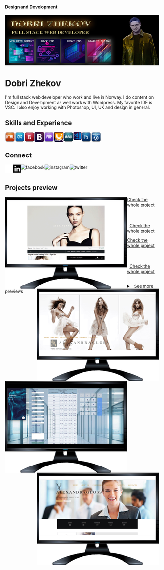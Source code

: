 #### Design and Development
![Design and Development](https://github.com/zhekovdobri/zhekovdobri/blob/76c06a6ab2ca415e4237b6a41538ce5be077daf8/New_Logo1.png)

# Dobri Zhekov
I'm full stack web developer who work and live in Norway. I do content on Design and Development as well work with Wordpress. My favorite IDE is VSC.
I also enjoy working with Photoshop, UI, UX and design in general. 

## Skills and Experience 
<img align="left" alt="HTML5" width="32px" src="https://github.com/zhekovdobri/zhekovdobri/blob/7d2f599052a842b6409031e696a6a570bf1c50b8/html-icon.png">
<img align="left" alt="CSS3" width="32px" src="https://github.com/zhekovdobri/zhekovdobri/blob/b9d0459777128ad0b677ca93fa4e567cde950e5c/css-icon.png">
<img align="left" alt="JavaScript" width="32px" src="https://github.com/zhekovdobri/zhekovdobri/blob/65e9b2dd7c471fb822301241018b5074c7ebec3c/javascript-icon.png" >
<img align="left" alt="Sass" width="32px" src="https://github.com/zhekovdobri/zhekovdobri/blob/bceec05efb29d8aeb9d30c0e5f179baf531fce14/bootstrap_icon.png">
<img align="left" alt="Sass" width="32px" src="https://github.com/zhekovdobri/zhekovdobri/blob/cf686bf85c9de30996d6f1035c1294be417907e6/php-icon.png">
<img align="left" alt="Sass" width="32px" src="https://github.com/zhekovdobri/zhekovdobri/blob/d6d462389383e2fb0a44212011d40b6fa8c7abaf/jqueryUI_icon_ps.png">
<img align="left" alt="HTML5" width="32px" src="https://github.com/zhekovdobri/zhekovdobri/blob/bb1ecb580f0a0a1cd37cd94d8fb6808ef2a8462b/mysql-icon.png">
<img align="left" alt="Visual Studio Code" width="26px" src="https://github.com/zhekovdobri/zhekovdobri/blob/af8949a6a7ee53486e25939069f482f465c50b96/VSC_icon.png">
<img align="left" alt="CSS3" width="32px" src="https://github.com/zhekovdobri/zhekovdobri/blob/99db7366baf03a057965ad21d65315e5dc99cc2c/photoshop-icon.png">
<img align="left" alt="JavaScript" width="32px" src="https://github.com/zhekovdobri/zhekovdobri/blob/ea8d6e29cac2053573cc17bbdbd56892f96ec18b/wordpress-icon.png" >

<br>
<br>

## Connect 
[<img align="left" src='https://github.com/zhekovdobri/zhekovdobri/blob/c9c8fceb4a6361ec5802b7523fdb8fb69eed769f/GitHub-Mark-Light-32px.png' alt='github' height='26'>](https://github.com/zhekovdobri)  

[<img align="left" src='https://github.com/zhekovdobri/zhekovdobri/blob/0b9e3fa6a2a8613a43eea42c5a5274fced3c15a0/Linkedin_gitHub_Icon.png' alt='linkedin' height='26'>](https://www.linkedin.com/in/https://www.linkedin.com/public-profile/settings?trk=d_flagship3_profile_self_view_public_profile&lipi=urn%3Ali%3Apage%3Ad_flagship3_profile_self_edit_contact_info%3B9b%2FI5K2%2BT6CCvXOaWi0URA%3D%3D/)

[<img align="left" src='facebook-3-32.ico' alt='facebook' height='26'>](https://www.facebook.com/https://www.facebook.com/dobri.zhekov.9/)

[<img align="left" align="left" src='instagram-32.ico' alt='instagram' height='26'>](https://www.instagram.com/zhekovdobri/) 

[<img align="left" src='https://github.com/zhekovdobri/zhekovdobri/blob/062d3d2e625fc15d07866a3fbba2bc66b961b3a3/twitter-3-32.ico' alt='twitter' height='26'>](https://twitter.com/zhekovdobri)  

<!-- [<img align="left" src='https://cdn.jsdelivr.net/npm/simple-icons@3.0.1/icons/icloud.svg' alt='website' height='40'>](http://www.theoldestgold.com) -->

<br>
<br>

## Projects preview
<img align="left" alt="HTML5" width="400px" src="https://github.com/zhekovdobri/zhekovdobri/blob/b82548a8b83cad7eebd4f7a76ba05b56dbad96ee/BootstrapFashion_Project_preview_1200px.gif">
<img align="right" alt="HTML5" width="400px" src="https://github.com/zhekovdobri/zhekovdobri/blob/b82548a8b83cad7eebd4f7a76ba05b56dbad96ee/HTMLCSSFashion_Project_preview_1200px.gif">

[<ins>Check the whole project</ins>](https://zhekovdobri.github.io/LandingPage_Forms_HTML5CSS3/)
&nbsp;&nbsp;&nbsp;&nbsp;&nbsp;&nbsp;&nbsp;&nbsp;&nbsp;&nbsp;&nbsp;&nbsp;&nbsp;&nbsp;&nbsp;&nbsp;&nbsp;&nbsp;&nbsp;&nbsp;&nbsp;&nbsp;&nbsp;&nbsp;&nbsp;&nbsp;&nbsp;&nbsp;&nbsp;&nbsp;&nbsp;&nbsp;&nbsp;&nbsp;&nbsp;&nbsp;&nbsp;&nbsp;&nbsp;&nbsp;&nbsp;&nbsp;&nbsp;&nbsp;&nbsp;&nbsp;&nbsp;&nbsp;&nbsp;&nbsp;&nbsp;&nbsp;&nbsp;&nbsp;&nbsp;&nbsp;&nbsp;&nbsp;&nbsp;&nbsp;&nbsp;&nbsp;&nbsp;&nbsp;&nbsp;&nbsp;&nbsp;&nbsp;&nbsp;&nbsp;&nbsp;&nbsp;&nbsp;&nbsp;&nbsp;&nbsp;&nbsp;&nbsp;&nbsp; 
[<ins>Check the whole project</ins>](https://zhekovdobri.github.io/LandingPage_Business_HTML5CSS3/)


<img align="left" alt="HTML5" width="400px" src="https://github.com/zhekovdobri/zhekovdobri/blob/b82548a8b83cad7eebd4f7a76ba05b56dbad96ee/LandingPage_Form_Project_preview_1200px.gif">
<img align="right" alt="HTML5" width="400px" src="https://github.com/zhekovdobri/zhekovdobri/blob/e3d1cf5c48a5a6da3fb6a1b1b7b70e4bae2f9169/LandingPage_Business_preview_1200px.gif">

[<ins>Check the whole project</ins>](https://zhekovdobri.github.io/LandingPage_Fashion_Bootstrap/)
&nbsp;&nbsp;&nbsp;&nbsp;&nbsp;&nbsp;&nbsp;&nbsp;&nbsp;&nbsp;&nbsp;&nbsp;&nbsp;&nbsp;&nbsp;&nbsp;&nbsp;&nbsp;&nbsp;&nbsp;&nbsp;&nbsp;&nbsp;&nbsp;&nbsp;&nbsp;&nbsp;&nbsp;&nbsp;&nbsp;&nbsp;&nbsp;&nbsp;&nbsp;&nbsp;&nbsp;&nbsp;&nbsp;&nbsp;&nbsp;&nbsp;&nbsp;&nbsp;&nbsp;&nbsp;&nbsp;&nbsp;&nbsp;&nbsp;&nbsp;&nbsp;&nbsp;&nbsp;&nbsp;&nbsp;&nbsp;&nbsp;&nbsp;&nbsp;&nbsp;&nbsp;&nbsp;&nbsp;&nbsp;&nbsp;&nbsp;&nbsp;&nbsp;&nbsp;&nbsp;&nbsp;&nbsp;&nbsp;&nbsp;&nbsp;&nbsp;&nbsp;&nbsp;&nbsp; 
[<ins>Check the whole project</ins>](https://zhekovdobri.github.io/LandingPage_Fashion_HTML5CSS3/)

<br />

<details>
<summary>
<a class="btnfire small stroke"><em class="fas fa-chevron-circle-down"></em>&nbsp;&nbsp;See more previews</a>    
</summary>
 
<br /> 
 
<img align="left" alt="HTML5" width="400px" src="https://github.com/zhekovdobri/zhekovdobri/blob/a44fd0080de4f091dc4ed6daadbc0a0672d7a020/CSS3Animation_GitHub_GIF_1200px.gif">
<img align="right" alt="HTML5" width="400px" src="https://github.com/zhekovdobri/zhekovdobri/blob/03240a87fcfef0dad6584ff57259a47d5faf8600/TheOldestGold_Prject_preview_1200.gif">

[<ins>Check the whole project</ins>](https://zhekovdobri.github.io/CSS3Transition_Birds_animation/) &nbsp; &nbsp; &nbsp; &nbsp; &nbsp; &nbsp; &nbsp; &nbsp; &nbsp; &nbsp; 
[<ins>Check the whole project</ins>](https://theoldestgold.com/)
 
<p>
  <img width="400px" src="https://github.com/zhekovdobri/zhekovdobri/blob/a44fd0080de4f091dc4ed6daadbc0a0672d7a020/CSS3Animation_GitHub_GIF_1200px.gif">
  &nbsp;&nbsp;&nbsp;&nbsp;&nbsp;
  <img width="400px" src="https://github.com/zhekovdobri/zhekovdobri/blob/03240a87fcfef0dad6584ff57259a47d5faf8600/TheOldestGold_Prject_preview_1200.gif">
</p> 
 [<ins>Check the whole project</ins>](https://zhekovdobri.github.io/CSS3Transition_Birds_animation/) &nbsp;&nbsp;&nbsp;&nbsp;&nbsp;&nbsp;&nbsp;&nbsp;&nbsp;&nbsp;&nbsp;&nbsp;&nbsp;&nbsp;&nbsp;&nbsp;&nbsp;&nbsp;&nbsp;&nbsp;&nbsp;&nbsp;&nbsp;&nbsp;&nbsp;&nbsp;&nbsp;&nbsp;&nbsp;&nbsp;&nbsp;&nbsp;&nbsp;&nbsp;&nbsp;&nbsp;&nbsp;&nbsp;&nbsp;&nbsp;&nbsp;&nbsp;&nbsp;&nbsp;&nbsp;&nbsp;&nbsp;&nbsp;&nbsp;&nbsp;&nbsp;&nbsp;&nbsp;&nbsp;&nbsp;&nbsp;&nbsp;&nbsp;&nbsp;&nbsp;&nbsp;&nbsp;&nbsp;&nbsp;&nbsp;&nbsp;&nbsp;&nbsp;&nbsp;&nbsp;&nbsp;&nbsp;&nbsp;&nbsp;&nbsp;&nbsp;&nbsp;&nbsp;&nbsp;   
[<ins>Check the whole project</ins>](https://theoldestgold.com/)

 
 
</details>










